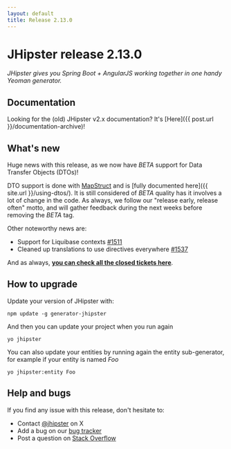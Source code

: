 ```yaml
---
layout: default
title: Release 2.13.0
---
```


JHipster release 2.13.0
==================

*JHipster gives you Spring Boot + AngularJS working together in one handy Yeoman generator.*

Documentation
----------

Looking for the (old) JHipster v2.x documentation? It's [Here]({{ post.url }}/documentation-archive)!

What's new
----------

Huge news with this release, as we now have _BETA_ support for Data Transfer Objects (DTOs)!

DTO support is done with [MapStruct](http://mapstruct.org/) and is [fully documented here]({{ site.url }}/using-dtos/). It is still considered of _BETA_ quality has it involves a lot of change in the code. As always, we follow our "release early, release often" motto, and will gather feedback during the next weeks before removing the _BETA_ tag.

Other noteworthy news are:

- Support for Liquibase contexts [#1511](https://github.com/jhipster/generator-jhipster/pull/1511)
- Cleaned up translations to use directives everywhere [#1537](https://github.com/jhipster/generator-jhipster/pull/1537)


And as always, __[you can check all the closed tickets here](https://github.com/jhipster/generator-jhipster/issues?q=milestone%3A2.13.0+is%3Aclosed)__.

How to upgrade
------------

Update your version of JHipster with:

```
npm update -g generator-jhipster
```

And then you can update your project when you run again

```
yo jhipster
```

You can also update your entities by running again the entity sub-generator, for example if your entity is named _Foo_

```
yo jhipster:entity Foo
```

Help and bugs
--------------

If you find any issue with this release, don't hesitate to:

- Contact [@jhipster](https://twitter.com/jhipster) on X
- Add a bug on our [bug tracker](https://github.com/jhipster/generator-jhipster/issues?state=open)
- Post a question on [Stack Overflow](http://stackoverflow.com/tags/jhipster/info)

